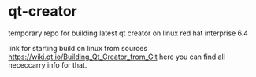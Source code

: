 # qt-creator
temporary repo for building latest qt creator on linux red hat interprise 6.4 

link for starting build on linux from sources https://wiki.qt.io/Building_Qt_Creator_from_Git
here you can find all nececcarry info for that.
